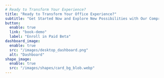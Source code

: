 ```yaml
---
# Ready to Transform Your Experience?
title: "Ready to Transform Your Office Experience?"
subtitle: "Get Started Now and Explore New Possibilities with Our Comprehensive Resources."
button:
  enable: true
  link: "book-demo"
  label: "Enroll in Paid Beta"
dashboard_image:
  enable: true
  src: "/images/desktop_dashboard.png"
  alt: "Dashboard"
shape_image:
  enable: true
  src: "/images/shapes/card_bg_blob.webp"
---
```

